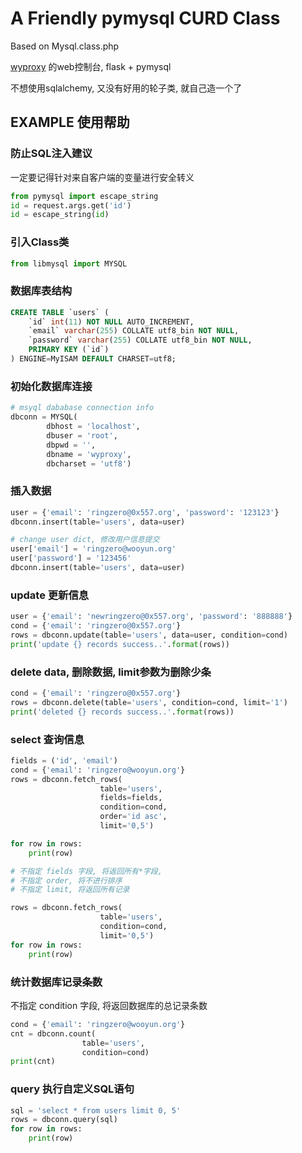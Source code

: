 # A Friendly pymysql CURD Class
Based on Mysql.class.php   

[wyproxy](https://github.com/ring04h/wyproxy) 的web控制台, flask + pymysql    
   
不想使用sqlalchemy, 又没有好用的轮子类, 就自己造一个了   
   
## EXAMPLE 使用帮助
### 防止SQL注入建议
一定要记得针对来自客户端的变量进行安全转义   
```python
from pymysql import escape_string
id = request.args.get('id')
id = escape_string(id)
```
   
### 引入Class类
```python
from libmysql import MYSQL
```

### 数据库表结构   
   
```sql
CREATE TABLE `users` (
    `id` int(11) NOT NULL AUTO_INCREMENT,
    `email` varchar(255) COLLATE utf8_bin NOT NULL,
    `password` varchar(255) COLLATE utf8_bin NOT NULL,
    PRIMARY KEY (`id`)
) ENGINE=MyISAM DEFAULT CHARSET=utf8;
```

### 初始化数据库连接
```python
# msyql dababase connection info
dbconn = MYSQL(
        dbhost = 'localhost', 
        dbuser = 'root', 
        dbpwd = '', 
        dbname = 'wyproxy', 
        dbcharset = 'utf8')
```

### 插入数据
```python
user = {'email': 'ringzero@0x557.org', 'password': '123123'}
dbconn.insert(table='users', data=user)

# change user dict, 修改用户信息提交
user['email'] = 'ringzero@wooyun.org'
user['password'] = '123456'
dbconn.insert(table='users', data=user)
```

### update 更新信息 
```python
user = {'email': 'newringzero@0x557.org', 'password': '888888'}
cond = {'email': 'ringzero@0x557.org'}
rows = dbconn.update(table='users', data=user, condition=cond)
print('update {} records success..'.format(rows))
```

### delete data, 删除数据, limit参数为删除少条
```python
cond = {'email': 'ringzero@0x557.org'}
rows = dbconn.delete(table='users', condition=cond, limit='1')
print('deleted {} records success..'.format(rows))
```

### select 查询信息
```python
fields = ('id', 'email')
cond = {'email': 'ringzero@wooyun.org'}
rows = dbconn.fetch_rows(
                    table='users', 
                    fields=fields, 
                    condition=cond, 
                    order='id asc', 
                    limit='0,5')

for row in rows:
    print(row)

# 不指定 fields 字段, 将返回所有*字段, 
# 不指定 order, 将不进行排序
# 不指定 limit, 将返回所有记录

rows = dbconn.fetch_rows(
                    table='users', 
                    condition=cond,
                    limit='0,5')
for row in rows:
    print(row)
```

### 统计数据库记录条数
不指定 condition 字段, 将返回数据库的总记录条数
```python
cond = {'email': 'ringzero@wooyun.org'}
cnt = dbconn.count(
                table='users', 
                condition=cond)
print(cnt)
```
   
### query 执行自定义SQL语句
```python
sql = 'select * from users limit 0, 5'
rows = dbconn.query(sql)
for row in rows:
    print(row)
```